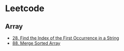 # Leetcode
## Array
* [28. Find the Index of the First Occurrence in a String](https://github.com/lyhsuan0408/Leetcode/blob/main/Array/28.%20Find%20the%20Index%20of%20the%20First%20Occurrence%20in%20a%20String.md)
* [88. Merge Sorted Array](https://github.com/lyhsuan0408/Leetcode/blob/main/Array/88.%20Merge%20Sorted%20Array.md)
